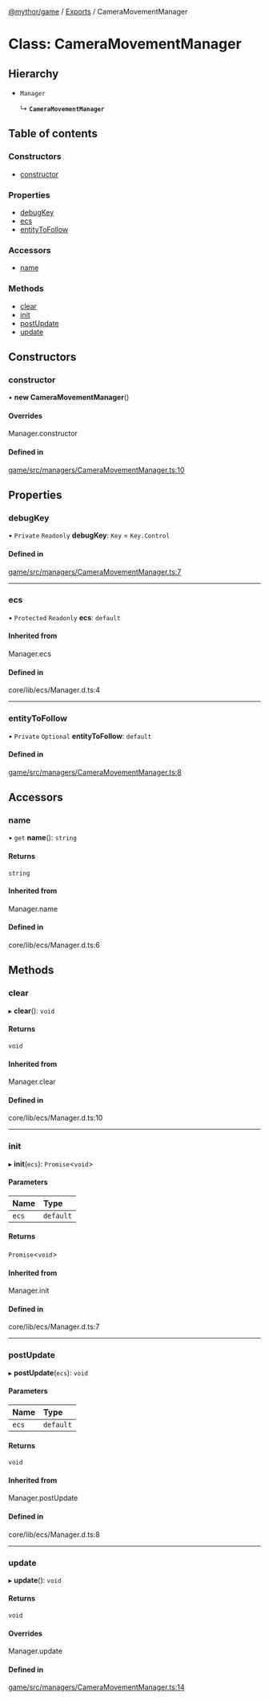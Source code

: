 [@mythor/game](../README.md) / [Exports](../modules.md) / CameraMovementManager

# Class: CameraMovementManager

## Hierarchy

- `Manager`

  ↳ **`CameraMovementManager`**

## Table of contents

### Constructors

- [constructor](CameraMovementManager.md#constructor)

### Properties

- [debugKey](CameraMovementManager.md#debugkey)
- [ecs](CameraMovementManager.md#ecs)
- [entityToFollow](CameraMovementManager.md#entitytofollow)

### Accessors

- [name](CameraMovementManager.md#name)

### Methods

- [clear](CameraMovementManager.md#clear)
- [init](CameraMovementManager.md#init)
- [postUpdate](CameraMovementManager.md#postupdate)
- [update](CameraMovementManager.md#update)

## Constructors

### constructor

• **new CameraMovementManager**()

#### Overrides

Manager.constructor

#### Defined in

[game/src/managers/CameraMovementManager.ts:10](https://github.com/desaintvincent/mythor/blob/1d60040/packages/game/src/managers/CameraMovementManager.ts#L10)

## Properties

### debugKey

• `Private` `Readonly` **debugKey**: `Key` = `Key.Control`

#### Defined in

[game/src/managers/CameraMovementManager.ts:7](https://github.com/desaintvincent/mythor/blob/1d60040/packages/game/src/managers/CameraMovementManager.ts#L7)

___

### ecs

• `Protected` `Readonly` **ecs**: `default`

#### Inherited from

Manager.ecs

#### Defined in

core/lib/ecs/Manager.d.ts:4

___

### entityToFollow

• `Private` `Optional` **entityToFollow**: `default`

#### Defined in

[game/src/managers/CameraMovementManager.ts:8](https://github.com/desaintvincent/mythor/blob/1d60040/packages/game/src/managers/CameraMovementManager.ts#L8)

## Accessors

### name

• `get` **name**(): `string`

#### Returns

`string`

#### Inherited from

Manager.name

#### Defined in

core/lib/ecs/Manager.d.ts:6

## Methods

### clear

▸ **clear**(): `void`

#### Returns

`void`

#### Inherited from

Manager.clear

#### Defined in

core/lib/ecs/Manager.d.ts:10

___

### init

▸ **init**(`ecs`): `Promise`<`void`\>

#### Parameters

| Name | Type |
| :------ | :------ |
| `ecs` | `default` |

#### Returns

`Promise`<`void`\>

#### Inherited from

Manager.init

#### Defined in

core/lib/ecs/Manager.d.ts:7

___

### postUpdate

▸ **postUpdate**(`ecs`): `void`

#### Parameters

| Name | Type |
| :------ | :------ |
| `ecs` | `default` |

#### Returns

`void`

#### Inherited from

Manager.postUpdate

#### Defined in

core/lib/ecs/Manager.d.ts:8

___

### update

▸ **update**(): `void`

#### Returns

`void`

#### Overrides

Manager.update

#### Defined in

[game/src/managers/CameraMovementManager.ts:14](https://github.com/desaintvincent/mythor/blob/1d60040/packages/game/src/managers/CameraMovementManager.ts#L14)

